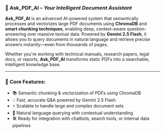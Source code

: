 ### 📄 **Ask\_PDF\_AI** – *Your Intelligent Document Assistant*

**Ask\_PDF\_AI** is an advanced AI-powered system that semantically processes and vectorizes large PDF documents using **ChromaDB** and **smart chunking techniques**, enabling deep, context-aware question-answering over massive textual data. Powered by **Gemini 2.5 Flash**, it allows you to query documents in natural language and retrieve precise answers instantly—even from thousands of pages.

Whether you're working with technical manuals, research papers, legal docs, or reports, **Ask\_PDF\_AI** transforms static PDFs into a searchable, intelligent knowledge base.

---

### 🔧 **Core Features:**

* 📚 Semantic chunking & vectorization of PDFs using ChromaDB
* 💡 Fast, accurate Q\&A powered by Gemini 2.5 Flash
* ⚡ Scalable to handle large and complex document sets
* 🧠 Natural language querying with contextual understanding
* 🛠️ Ready for integration with chatbots, search tools, or internal data pipelines

